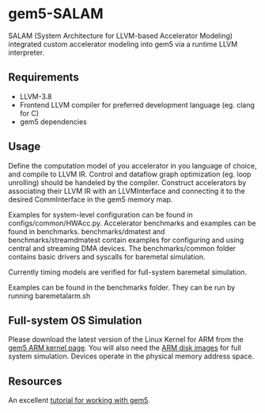 # gem5-SALAM #

SALAM (System Architecture for LLVM-based Accelerator Modeling) integrated custom accelerator modeling into gem5 via a runtime LLVM interpreter.

## Requirements ##
- LLVM-3.8
- Frontend LLVM compiler for preferred development language (eg. clang for C)
- gem5 dependencies

## Usage ##
Define the computation model of you accelerator in you language of choice, and compile to LLVM IR. Control and dataflow graph optimization (eg. loop unrolling) should be handeled by the compiler. Construct accelerators by associating their LLVM IR with an LLVMInterface and connecting it to the desired CommInterface in the gem5 memory map.

Examples for system-level configuration can be found in configs/common/HWAcc.py.
Accelerator benchmarks and examples can be found in benchmarks. benchmarks/dmatest and benchmarks/streamdmatest contain examples for configuring and using central and streaming DMA devices.
The benchmarks/common folder contains basic drivers and syscalls for baremetal simulation.

Currently timing models are verified for full-system baremetal simulation.

Examples can be found in the benchmarks folder. They can be run by running
   baremetalarm.sh <benchmark>

## Full-system OS Simulation ##
Please download the latest version of the Linux Kernel for ARM from the [gem5 ARM kernel page](http://gem5.org/ARM_Kernel).
You will also need the [ARM disk images](http://www.gem5.org/dist/current/arm/) for full system simulation.
Devices operate in the physical memory address space.

## Resources ##
An excellent [tutorial for working with gem5](http://learning.gem5.org/book/index.html#).
